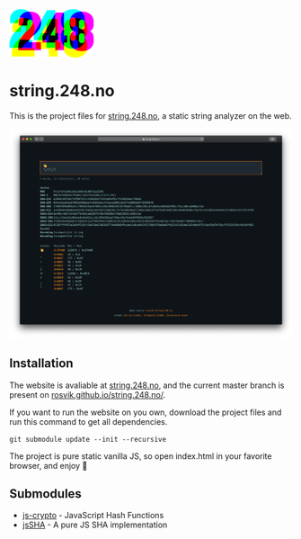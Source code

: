 <img src="docs/248-logo.svg" width="150" alt="248">


# string.248.no

This is the project files for [string.248.no](https://string.248.no), a static string analyzer on the web.

![screenshot](docs/screenshot.png)

## Installation

The website is avaliable at [string.248.no](https://string.248.no), and the current master branch is present on [rosvik.github.io/string.248.no/](https://rosvik.github.io/string.248.no/). 

If you want to run the website on you own, download the project files and run this command to get all dependencies.

```
git submodule update --init --recursive
```

The project is pure static vanilla JS, so open index.html in your favorite browser, and enjoy 🚀

## Submodules

* [js-crypto](https://github.com/jbt/js-crypto) - JavaScript Hash Functions
* [jsSHA](https://github.com/Caligatio/jsSHA) - A pure JS SHA implementation

